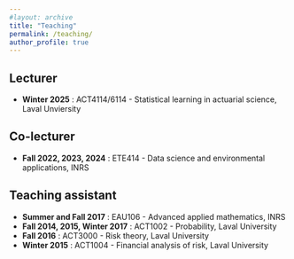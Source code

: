 ```yaml
---
#layout: archive
title: "Teaching"
permalink: /teaching/
author_profile: true
---
```


Lecturer
----------

* **Winter 2025** : ACT4114/6114 - Statistical learning in actuarial science, Laval Unviersity

Co-lecturer
----------

* **Fall 2022, 2023, 2024** : ETE414 - Data science and environmental applications, INRS

Teaching assistant
-----------

* **Summer and Fall 2017** : EAU106 - Advanced applied mathematics, INRS
* **Fall 2014, 2015, Winter 2017** : ACT1002 - Probability, Laval University
* **Fall 2016** : ACT3000 - Risk theory, Laval University
* **Winter 2015** : ACT1004 - Financial analysis of risk, Laval University
